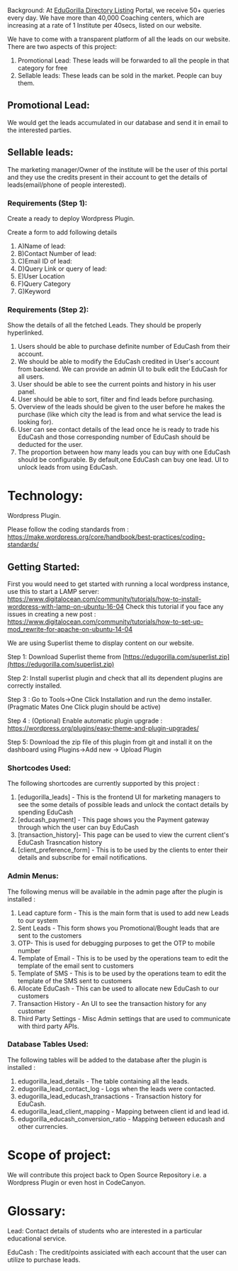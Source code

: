 Background: At [EduGorilla Directory Listing](https://directory.edugorilla.com) Portal, we receive 50+ queries every day. We have more than 40,000 Coaching centers, which are increasing at a rate of 1 Institute per 40secs, listed on our website.

We have to come with a transparent platform of all the leads on our website. There are two aspects of this project:

1. Promotional Lead: These leads will be forwarded to all the people in that category for free
2. Sellable leads: These leads can be sold in the market. People can buy them.

## Promotional Lead:

 We would get the leads accumulated in our database and send it in email to the interested parties.
   
## Sellable leads:
  The marketing manager/Owner of the institute will be the user of this portal and they use the credits present in their account to get the details of leads(email/phone of people interested). 

### Requirements (Step 1):

Create a ready to deploy Wordpress Plugin.

Create a form to add following details

1. A)Name of lead:
2. B)Contact Number of lead:
3. C)Email ID of lead:
4. D)Query Link or query of lead:
5. E)User Location
6. F)Query Category
7. G)Keyword

### Requirements (Step 2):

Show the details of all the fetched Leads. They should be properly hyperlinked.

1. Users should be able to purchase definite number of EduCash from their account. 
2. We should be able to modify the EduCash credited in User&#39;s account from backend. We can provide an admin UI to bulk edit the EduCash for all users.
3. User should be able to see the current points and history in his user panel.
4. User should be able to sort, filter and find leads before purchasing.
5. Overview of the leads should be given to the user before he makes the purchase (like which city the lead is from and what service the lead is looking for).
5. User can see contact details of the lead once he is ready to trade his EduCash and those corresponding number of EduCash should be deducted for the user.
6. The proportion between how many leads you can buy with one EduCash should be configurable. By default,one EduCash can buy one lead. UI to unlock leads from using EduCash. 

# Technology:

Wordpress Plugin.

Please follow the coding standards from :  https://make.wordpress.org/core/handbook/best-practices/coding-standards/

## Getting Started:

First you would need to get started with running a local wordpress instance, use this to start a LAMP server: https://www.digitalocean.com/community/tutorials/how-to-install-wordpress-with-lamp-on-ubuntu-16-04
Check this tutorial if you face any issues in creating a new post : https://www.digitalocean.com/community/tutorials/how-to-set-up-mod_rewrite-for-apache-on-ubuntu-14-04

We are using Superlist theme to display content on our website.

Step 1: Download Superlist theme from [https://edugorilla.com/superlist.zip](https://edugorilla.com/superlist.zip)

Step 2: Install superlist plugin and check that all its dependent plugins are correctly installed.

Step 3 : Go to Tools->One Click Installation and run the demo installer.(Pragmatic Mates One Click plugin should be active)

Step 4 : (Optional) Enable automatic plugin upgrade : https://wordpress.org/plugins/easy-theme-and-plugin-upgrades/

Step 5: Download the zip file of this plugin from git and install it on the dashboard using Plugins->Add new -> Upload Plugin

### Shortcodes Used:

The following shortcodes are currently supported by this project : 

1. [edugorilla_leads] - This is the frontend UI for marketing managers to see the some details of possible leads and unlock the contact details by spending EduCash
1. [educash_payment] - This page shows you the Payment gateway through which the user can buy EduCash
1. [transaction_history]- This page can be used to view the current client's EduCash Trasncation history
1. [client_preference_form] - This is to be used by the clients to enter their details and subscribe for email notifications.

### Admin Menus:

The following menus will be available in the admin page after the plugin is installed : 

1. Lead capture form - This is the main form that is used to add new Leads to our system
1. Sent Leads - This form shows you Promotional/Bought leads that are sent to the customers
1. OTP- This is used for debugging purposes to get the OTP to mobile number
1. Template of Email - This is to be used by the operations team to edit the template of the email sent to customers
1. Template of SMS - This is to be used by the operations team to edit the template of the SMS sent to customers
1. Allocate EduCash - This can be used to allocate new EduCash to our customers
1. Transaction History - An UI to see the transaction history for any customer
1. Third Party Settings - Misc Admin settings that are used to communicate with third party APIs.


### Database Tables Used:

The following tables will be added to the database after the plugin is installed : 

1. edugorilla_lead_details - The table containing all the leads.
1. edugorilla_lead_contact_log - Logs when the leads were contacted.
1. edugorilla_lead_educash_transactions - Transaction history for EduCash.
1. edugorilla_lead_client_mapping - Mapping between client id and lead id.
1. edugorilla_educash_conversion_ratio - Mapping between educash and other currencies.

# Scope of project:

We will contribute this project back to Open Source Repository i.e. a Wordpress Plugin or even host in CodeCanyon.

# Glossary:

Lead: Contact details of students who are interested in a particular educational service.

EduCash : The credit/points assiciated with each account that the user can utilize to purchase leads.
